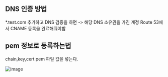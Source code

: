 ## DNS 인증 방법

*.test.com 추가하고 DNS 검증을 하면 -> 해당 DNS 소유권을 가진 계정 Route 53에서 CNAME 등록을 완료해줘야함

## pem 정보로 등록하는법

chain,key,cert pem 파일 값을 넣는다.

![image](https://user-images.githubusercontent.com/38831314/133369688-f9475596-f284-4b04-b24d-20fd91208d96.png)

